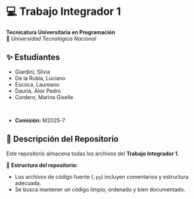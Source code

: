  # 💻 Trabajo Integrador 1 
**Tecnicatura Universitaria en Programación**  
📍 *Universidad Tecnológica Nacional*  

## ✨ Estudiantes  
- Giardini, Silvia
- De la Rubia, Luciano
- Escoca, Laureano
- Dauria, Alex Pedro
- Cordero, Marina Giselle
<br>

- **Comisión:** M2025-7

## 📂 Descripción del Repositorio  
Este repositorio almacena todas los archivos del **Trabajo Integrador 1**.  

📌 **Estructura del repositorio:**   
- Los archivos de código fuente (`.py`) incluyen comentarios y estructura adecuada.  
- Se busca mantener un código limpio, ordenado y bien documentado.  
